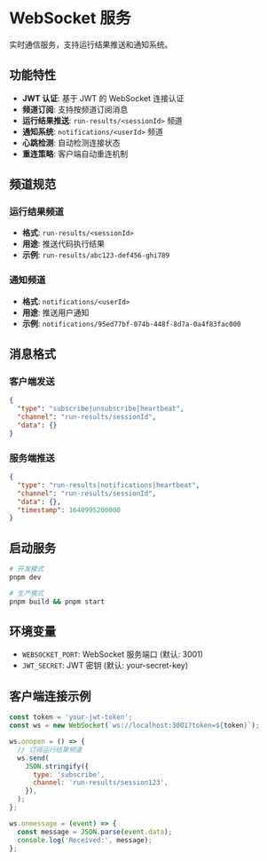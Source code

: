 # WebSocket 服务

实时通信服务，支持运行结果推送和通知系统。

## 功能特性

- **JWT 认证**: 基于 JWT 的 WebSocket 连接认证
- **频道订阅**: 支持按频道订阅消息
- **运行结果推送**: `run-results/<sessionId>` 频道
- **通知系统**: `notifications/<userId>` 频道
- **心跳检测**: 自动检测连接状态
- **重连策略**: 客户端自动重连机制

## 频道规范

### 运行结果频道

- **格式**: `run-results/<sessionId>`
- **用途**: 推送代码执行结果
- **示例**: `run-results/abc123-def456-ghi789`

### 通知频道

- **格式**: `notifications/<userId>`
- **用途**: 推送用户通知
- **示例**: `notifications/95ed77bf-074b-448f-8d7a-0a4f83fac000`

## 消息格式

### 客户端发送

```json
{
  "type": "subscribe|unsubscribe|heartbeat",
  "channel": "run-results/sessionId",
  "data": {}
}
```

### 服务端推送

```json
{
  "type": "run-results|notifications|heartbeat",
  "channel": "run-results/sessionId",
  "data": {},
  "timestamp": 1640995200000
}
```

## 启动服务

```bash
# 开发模式
pnpm dev

# 生产模式
pnpm build && pnpm start
```

## 环境变量

- `WEBSOCKET_PORT`: WebSocket 服务端口 (默认: 3001)
- `JWT_SECRET`: JWT 密钥 (默认: your-secret-key)

## 客户端连接示例

```javascript
const token = 'your-jwt-token';
const ws = new WebSocket(`ws://localhost:3001?token=${token}`);

ws.onopen = () => {
  // 订阅运行结果频道
  ws.send(
    JSON.stringify({
      type: 'subscribe',
      channel: 'run-results/session123',
    }),
  );
};

ws.onmessage = (event) => {
  const message = JSON.parse(event.data);
  console.log('Received:', message);
};
```
